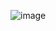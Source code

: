 ![image](https://github.com/ilrexho2011/Project-EULER-Possible-Solutions-Problems-201_to_300/assets/61479363/21efb5c7-c14e-4217-8a5f-e9bfca6c333d)

